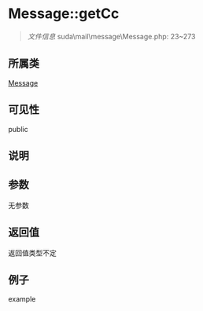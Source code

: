 # Message::getCc

> *文件信息* suda\mail\message\Message.php: 23~273
## 所属类 

[Message](../Message.md)

## 可见性

  public  
## 说明



## 参数

无参数

## 返回值
返回值类型不定

## 例子

example